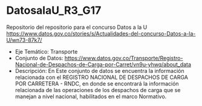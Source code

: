 # DatosalaU_R3_G17
Repositorio del repositorio para el concurso Datos a la U https://www.datos.gov.co/stories/s/Actualidades-del-concurso-Datos-a-la-U/wn73-87k7/

* Eje Temático: Transporte
* Conjunto de Datos: https://www.datos.gov.co/Transporte/Registro-Nacional-de-Despachos-de-Carga-por-Carret/vn9u-yhwq/about_data
* Descripción: En Este conjunto de datos se encuentra la información relacionada con el REGISTRO NACIONAL DE DESPACHOS DE CARGA POR CARRETERA - RNDC, en donde se encontrará la información relacionada de las operaciones de los despachos de carga que se manejan a nivel nacional, habilitados en el marco Normativo.
